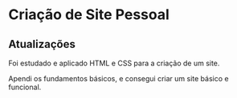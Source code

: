 # Criação de Site Pessoal

## Atualizações 

Foi estudado e aplicado HTML e CSS para a criação de um site. 

Apendi os fundamentos básicos, e consegui criar um site básico e funcional. 


